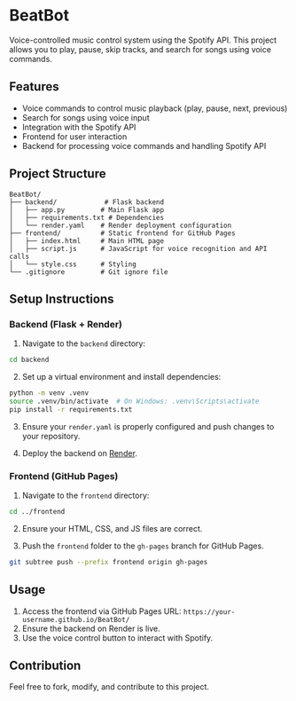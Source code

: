 # BeatBot

Voice-controlled music control system using the Spotify API. This project allows you to play, pause, skip tracks, and search for songs using voice commands.

## Features

- Voice commands to control music playback (play, pause, next, previous)
- Search for songs using voice input
- Integration with the Spotify API
- Frontend for user interaction
- Backend for processing voice commands and handling Spotify API

## Project Structure

```
BeatBot/
├── backend/            # Flask backend
│   ├── app.py         # Main Flask app
│   ├── requirements.txt # Dependencies
│   └── render.yaml    # Render deployment configuration
├── frontend/          # Static frontend for GitHub Pages
│   ├── index.html     # Main HTML page
│   ├── script.js      # JavaScript for voice recognition and API calls
│   └── style.css      # Styling
└── .gitignore         # Git ignore file
```

## Setup Instructions

### Backend (Flask + Render)
1. Navigate to the `backend` directory:

```bash
cd backend
```

2. Set up a virtual environment and install dependencies:

```bash
python -m venv .venv
source .venv/bin/activate  # On Windows: .venv\Scripts\activate
pip install -r requirements.txt
```

3. Ensure your `render.yaml` is properly configured and push changes to your repository.

4. Deploy the backend on [Render](https://render.com).

### Frontend (GitHub Pages)
1. Navigate to the `frontend` directory:

```bash
cd ../frontend
```

2. Ensure your HTML, CSS, and JS files are correct.

3. Push the `frontend` folder to the `gh-pages` branch for GitHub Pages.

```bash
git subtree push --prefix frontend origin gh-pages
```

## Usage
1. Access the frontend via GitHub Pages URL: `https://your-username.github.io/BeatBot/`
2. Ensure the backend on Render is live.
3. Use the voice control button to interact with Spotify.

## Contribution
Feel free to fork, modify, and contribute to this project.


